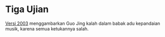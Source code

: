 # Tiga Ujian

[Versi 2003](https://youtube.com/clip/Ugkxh3wXA6RuUrpVTUd0FSwkbaAtlq44Jm9c) menggambarkan Guo Jing kalah dalam
babak adu kepandaian musik, karena semua ketukannya salah.








